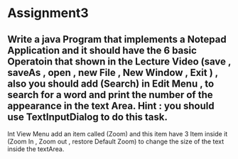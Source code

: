 # Assignment3
## Write a java Program that implements a Notepad Application and it should have the 6 basic  Operatoin that shown in the Lecture Video (save , saveAs , open , new File , New Window , Exit )  , also you should add (Search) in Edit Menu , to search for a word and print the number of the appearance in the text Area. Hint : you should use TextInputDialog to do this task.
Int View Menu add an item called (Zoom) and this item have 3 Item inside it (Zoom In , Zoom out , restore Default Zoom) to change the size of the text inside the textArea.
